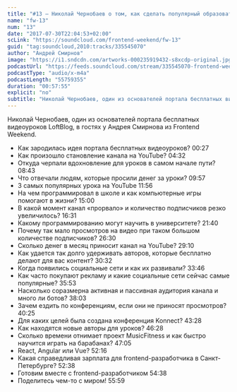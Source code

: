 ```yaml
---
title: "#13 – Николай Чернобаев о том, как сделать популярный образовательный проект на YouTube"
name: "fw-13"
num: "13"
date: "2017-07-30T22:04:53+02:00"
scLink: "https://soundcloud.com/frontend-weekend/fw-13"
guid: "tag:soundcloud,2010:tracks/335545070"
author: "Андрей Смирнов"
image: "https://i1.sndcdn.com/artworks-000235919432-s8xcdp-original.jpg"
podcastUrl: "https://feeds.soundcloud.com/stream/335545070-frontend-weekend-fw-13.m4a"
podcastType: "audio/x-m4a"
podcastLength: "55759355"
duration: "00:57:55"
explicit: "no"
subtitle: "Николай Чернобаев, один из основателей портала бесплатных видеоуроков LoftBlog, в гостях у Андрея Смирнова из Frontend Weekend."
---
```

Николай Чернобаев, один из основателей портала бесплатных видеоуроков LoftBlog, в гостях у Андрея Смирнова из Frontend Weekend.

- Как зародилась идея портала бесплатных видеоуроков? 00:27
- Как произошло становление канала на YouTube? 04:32
- Откуда черпали вдохновление для уроков в самом начале пути? 08:43
- Что отвечали людям, которые просили денег за уроки? 09:57
- 3 самых популярных урока на YouTube 11:56
- На чем программировал в школе и как компьютерные игры помогают в жизни? 15:00
- В какой момент канал «прорвало» и количество подписчиков резко увеличилось? 16:31
- Какому программированию могут научить в университете? 21:40
- Почему так мало просмотров на видео при таком большом количестве подписчиков? 26:30
- Сколько денег в месяц приносит канал на YouTube? 29:10
- Как удается так долго удерживать авторов, которые бесплатно делают для вас контент? 30:32
- Когда появились социальные сети и как их развивали? 33:46
- Как часто покупают рекламу и какие социальные сети сейчас самые популярные? 35:53
- Насколько соразмерна активная и пассивная аудитория канала и много ли ботов? 38:03
- Зачем ездить по конференциям, если они не приносят просмотров? 40:25
- Для каких целей была создана конференция Konnect? 43:28
- Как находятся новые авторы для уроков? 46:28
- Сколько времени отнимает проект MusicFitness и как быстро научится играть на барабанах? 47:05
- React, Angular или Vue? 52:16
- Какая справедливая зарплата для frontend-разработчика в Санкт-Петербурге? 52:38
- Готовим вместе с frontend-разработчиком 54:38
- Поделитесь чем-то с миром! 55:59